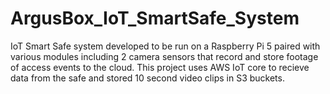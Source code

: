 # ArgusBox_IoT_SmartSafe_System
IoT Smart Safe system developed to be run on a Raspberry Pi 5 paired with various modules including 2 camera sensors that record and store footage of access events to the cloud. This project uses AWS IoT core to recieve data from the safe and stored 10 second video clips in S3 buckets.
